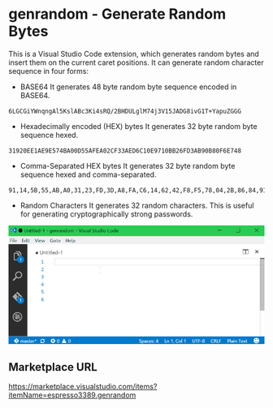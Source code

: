 # genrandom - Generate Random Bytes

This is a Visual Studio Code extension, which generates random bytes and insert them on the current caret positions.
It can generate random character sequence in four forms:

- BASE64
It generates 48 byte random byte sequence encoded in BASE64.
```
6LGCGiYWnqngAl5KslABc3Ki4sRQ/2BHDULglM74j3V15JADG8ivG1T+YapuZGGG
```
- Hexadecimally encoded (HEX) bytes
It generates 32 byte random byte sequence hexed.
```
31920EE1AE9E574BA00D55AFEA02CF33AED6C10E9710BB26FD3AB90B80F6E748
```
- Comma-Separated HEX bytes
It generates 32 byte random byte sequence hexed and comma-separated.
```
91,14,5B,55,AB,A0,31,23,FD,3D,A8,FA,C6,14,62,42,F8,F5,78,04,2B,86,84,91,36,E6,C0,F1,E1,26,5E,1A
```
- Random Characters
It generates 32 random characters.
This is useful for generating cryptographically strong passwords.

![](https://github.com/espresso3389/genrandom-vscode/blob/master/images/intro.gif)

## Marketplace URL
https://marketplace.visualstudio.com/items?itemName=espresso3389.genrandom
